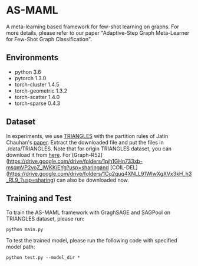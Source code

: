 # AS-MAML
A meta-learning based framework for few-shot learning on graphs. For more details, please refer to our paper "Adaptive-Step Graph Meta-Learner for Few-Shot Graph Classification".

## Environments
- python                    3.6
- pytorch                   1.3.0
- torch-cluster             1.4.5                    
- torch-geometric           1.3.2                     
- torch-scatter             1.4.0                     
- torch-sparse              0.4.3  

## Dataset
In experiments, we use [TRIANGLES](https://drive.google.com/drive/folders/1na8l6DV7qtYIoteFGIp9p7VfQNjmSQxx?usp=sharingwith) with the partition rules of Jatin Chauhan's [paper](https://openreview.net/forum?id=Bkeeca4Kvr). Extract the downloaded file and put the files in ./data/TRIANGLES. Note that for origin TRIANGLES dataset, you can download it from [here](https://ls11-www.cs.tu-dortmund.de/staff/morris/graphkerneldatasets). For [Graph-R52](https://drive.google.com/drive/folders/1pjh1GHn733xb-msqmVP2voZ_IWKKiEYg?usp=sharingand [COIL-DEL] (https://drive.google.com/drive/folders/1Cq2quq4XNLL91WlwXgXVx3kH_h3_RL9_?usp=sharing) can also be downloaded now.
## Training and Test 
To train the AS-MAML framework with GraghSAGE and SAGPool on TRIANGLES dataset, please run:

`python main.py` 

To test the trained model, please run the following code with specified model path:

`python test.py --model_dir * ` 
